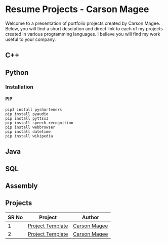 # Resume Projects - Carson Magee

Welcome to a presentation of portfolio projects created by Carson Magee. Below, you will find a short desciption and direct link 
to each of my projects created in various programming languages. I believe you will find my work useful to your company.

## C++

## Python

### Installation

#### PIP

```
pip3 install pyshorteners
pip install pyaudio 
pip install pyttsx3
pip install speech_recognition
pip install webbrowser
pip install datetime 
pip install wikipedia
```

## Java

## SQL

## Assembly

## Projects

| SR No | Project                                                                                                                                           | Author                                                      |
|-------|---------------------------------------------------------------------------------------------------------------------------------------------------|-------------------------------------------------------------|
| 1     | [Project Template](https://github.com/carsonmagee/tree/main)                                                                                      | [Carson Magee](https://github.com/carsonmagee)              |
| 2     | [Project Template](https://github.com/carsonmagee/tree/main)                                                                                      | [Carson Magee](https://github.com/carsonmagee)              |
